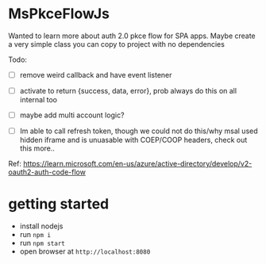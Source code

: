 # MsPkceFlowJs

Wanted to learn more about auth 2.0 pkce flow for SPA apps.
Maybe create a very simple class you can copy to project with no dependencies

Todo:
* [ ] remove weird callback and have event listener
* [ ] activate to return {success, data, error}, prob always do this on all internal too
* [ ] maybe add multi account logic?
* [ ] Im able to call refresh token, though we could not do this/why msal used hidden iframe and is unuasable with COEP/COOP headers, check out this more..


Ref:
https://learn.microsoft.com/en-us/azure/active-directory/develop/v2-oauth2-auth-code-flow



# getting started

* install nodejs
* run `npm i`
* run `npm start`
* open browser at `http://localhost:8080`

